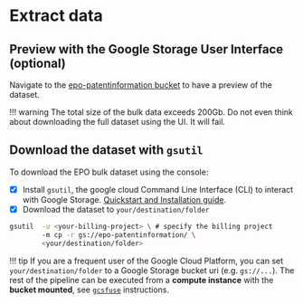[gs-quickstart-gsutil]:https://cloud.google.com/storage/docs/quickstart-gsutil
[requester-pays]:https://cloud.google.com/storage/docs/using-requester-pays
[epo-bulk]:https://console.cloud.google.com/storage/browser/epo-patentinformation/
[doc-gcsfuse]:https://cloud.google.com/storage/docs/gcs-fuse
# Extract data

## Preview with the Google Storage User Interface (optional)

Navigate to the [epo-patentinformation bucket][epo-bulk] to have a preview of the dataset.

!!! warning
    The total size of the bulk data exceeds 200Gb. Do not even think about downloading the full dataset using the UI.
    It will fail.

## Download the dataset with `gsutil`

To download the EPO bulk dataset using the console:

* [x] Install `gsutil`, the google cloud Command Line Interface (CLI) to interact with Google Storage. [Quickstart and Installation guide][gs-quickstart-gsutil].
* [x] Download the dataset to `your/destination/folder`

``` bash hl_lines="1"
gsutil  -u <your-billing-project> \ # specify the billing project
        -m cp -r gs://epo-patentinformation/ \
        <your/destination/folder>
```

!!! tip
    If you are a frequent user of the Google Cloud Platform, you can set `your/destination/folder` to a Google Storage bucket uri (e.g. `gs://...`).
    The rest of the pipeline can be executed from a **compute instance** with the **bucket mounted**, see [`gcsfuse`][doc-gcsfuse] instructions.
